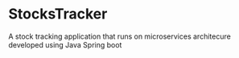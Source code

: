 # StocksTracker
A stock tracking application that runs on microservices architecure developed using Java Spring boot
